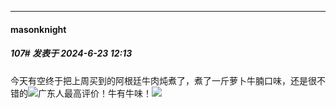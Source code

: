 ﻿
*****

####  masonknight  
##### 107#       发表于 2024-6-23 12:13

今天有空终于把上周买到的阿根廷牛肉炖煮了，煮了一斤萝卜牛腩口味，还是很不错的<img src="https://static.saraba1st.com/image/smiley/face2017/057.png" referrerpolicy="no-referrer">广东人最高评价！牛有牛味！<img src="https://p.sda1.dev/18/aa0e33971319a5f7c654b5a27fb313ce/image.jpg" referrerpolicy="no-referrer">

